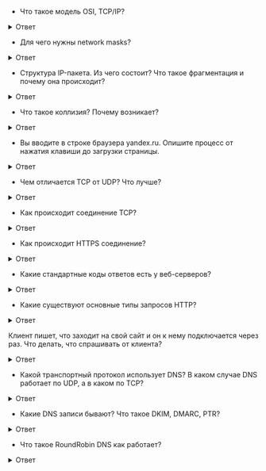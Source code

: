 * Что такое модель OSI, TCP/IP?

<details>
  <summary>Ответ</summary>
  
  ![image](https://user-images.githubusercontent.com/21099241/204997970-42c512a0-fad4-4fd7-84be-90a965654b43.png)
  
  https://community.fs.com/ru/blog/tcpip-vs-osi-whats-the-difference-between-the-two-models.html
  #### Уровень 1: физический уровень
  
Физический уровень определяет электрические и физические характеристики соединения данных. Например, расположение штырей разъема, рабочие напряжения электрического кабеля, спецификации оптоволоконного кабеля и частота для беспроводных устройств. Он отвечает за обмен физическими сигналами между физическими устройствами и аппаратурами. Управление скоростью передачи битов осуществляется на физическом уровне. Это уровень сетевого оборудования низкого уровня и никогда не касается протоколов или других элементов более высокого уровня.

  #### Уровень 2: канальный уровень

  Канальный уровень предназначен для обеспечения взаимодействия сетей на физическом уровне и контроля ошибок, которые могут возникнуть. И второй уровень также решает проблему адресации при передаче информации. Полученные с физического уровня данные, представленные в битах, он упаковывает в кадры, проверяет их на целостность и, если нужно, исправляет ошибки (формирует повторный запрос повреждённого кадра) и отправляет на сетевой уровень. Канальный уровень обычно делится на два подуровня - уровень media access control (MAC) layer и logical link control (LLC) . Уровень MAC отвечает за управление тем, как устройства в сети получают доступ к мультимедиа и разрешение на передачу данных. Уровень LLC отвечает за идентификацию и инкапсуляцию протоколов сетевого уровня, а также контролирует проверку ошибок и синхронизацию кадров.

  #### Уровень 3: сетевой уровень
  Сетевой уровень обрабатывает маршрутизацию пакетов через логическую адресацию и функции коммутации. Сеть - это среда, к которой можно подключить множество узлов. У каждого узла есть адрес. Когда узел должен передать сообщение другим узлам, он может просто предоставить содержание СМС и адреса узла назначения, затем сеть найдет способ доставки сообщения узлу назначения, возможно через другие узлы. Если сообщение слишком длинное, сеть может разделить его на несколько сегментов на одном узле, отправив их отдельно и повторно собрав фрагменты на другом узле.

  #### Уровень 4: транспортный уровень
  Транспортный уровень обеспечивает функции и средства передачи последовательностей данных от источника к хосту назначения через одну или несколько сетей, сохраняя при этом функции quality of service (QoS) и обеспечивая полную доставку данных. Целостность данных может быть гарантирована через исправление ошибок и аналогичные функции. Он также может предоставить явную функцию управления потоком. Наиболее чувствительных к потерям на транспортном уровне используется протокол TCP, контролирующий целостность доставленной информации. Поэтому, протокол TCP используется для передачи четкой информации: картинки, тексты, файлы. Для передачи таких данных, наиболее чувствительных к задержкам, используется протокол UDP, позволяющий организовать связь без установки соединения. UDP же чаще всего используются в потоках: видео, аудио, онлайн-игры и т.д.

  #### Уровень 5: сеансовый уровень
  Сеансовый уровень управляет диалогами (соединениями) между компьютерами. Он устанавливает, управляет, сохраняет и в конечном итоге разрывает соединения между локальным и удаленным приложением. Программное обеспечение уровня 5 также выполняет функции аутентификации и авторизации. Он проверяет, что данные также доставляются. Сеансовый уровень обычно реализуется явно в прикладных средах, которые используют удаленные вызовы процедур. Например, во время видеосвязи необходимо, чтобы два потока данных (аудио и видео) шли синхронно. Когда к разговору двоих человек прибавится третий — получится уже конференция. Задача пятого уровня — сделать так, чтобы собеседники могли понять, кто сейчас говорит.

  #### Уровень 6: уровень представления
  Уровень представления проверяет данные, чтобы обеспечить его совместимость с коммуникационными ресурсами. Он переводит данные в форму, что прикладной уровень и более низкие уровни принимают. Уровень представления обеспечивает преобразование протоколов и кодирование/декодирование данных. Например, когда одно устройство умеет отображать текст только в кодировке ASCII, а другое только в UTF-8, перевод текста из одной кодировки в другую происходит на шестом уровне. Запросы приложений, полученные с прикладного уровня, на уровне представления преобразуются в формат для передачи по сети, а полученные из сети данные преобразуются в формат приложений. На этом уровне может осуществляться сжатие/распаковка или шифрование/дешифрование, а также перенаправление запросов другому сетевому ресурсу, если они не могут быть обработаны локально.

  #### Уровень 7: прикладной уровень
  Прикладной уровень модели OSI напрямую взаимодействует с применениями программных обеспечений для предоставления необходимых функций связи, и он наиболее близок к конечным пользователям. Функции прикладного уровня обычно включают в себя проверку доступности коммуникационных партнеров и ресурсов для поддержки любой передачи данных. Другими словами, все услуги, получаемые седьмым уровнем от других, используются для доставки данных до пользователя. Этот уровень также определяет протоколы для конечных применений, такие как domain name system (DNS), file transfer protocol (FTP), hypertext transfer protocol (HTTP), Internet message access protocol (IMAP), post office protocol (POP), simple mail transfer protocol (SMTP), Simple Network Management Protocol (SNMP), и Telnet (a terminal emulation).

</details>

*  Для чего нужны network masks?

<details>
  <summary>Ответ</summary>
  
  Маска подсети указывает, какие разряды IP-адреса относятся к адресу хоста. Эта битовая маска выделяет из IP-адреса адрес сети и адрес подсети. 
  https://habr.com/ru/post/129664/
  
</details>

*  Структура IP-пакета. Из чего состоит? Что такое фрагментация и почему она происходит?

<details>
  <summary>Ответ</summary>
  
  IP (Internet Protocol) - протокол сетевого уровня стека TCP/IP.

  Основной задачей протокола является доставка датаграмм между хостами сетей TCP/IP через произвольное число промежуточных узлов (маршрутизаторов)
  
  ![image](https://user-images.githubusercontent.com/21099241/204999977-e53aa05d-200c-4d52-bf68-b9fedc10f7e0.png)
  
  MTU определяет максимальную длину блока данных, которую данная сетевая среда в состоянии перенести. Если блок данных имеет большую длину, он автоматически разбивается на кусочки меньшей длины, каждый из которых передается затем по отдельности.

  Фрагментация — это процесс разбиения отдельного пакета данных на некоторое количество пакетов помельче. Фрагментация происходит в случае, если длина пакета превосходит MTU физического сетевого уровня. Однако она также происходит, когда пакет попадает в маршрутизатор с MTU меньшим, нежели MTU локальной сети источника. Для управления фрагментацией IP использует первый и последний биты в трехбитовом поле флагов. Первый бит называется «фрагментация запрещена» и устанавливается сетевым программным обеспечением для тестирования и отладки. Существуют некоторые приложения, данные которых действительно нельзя фрагментировать. Включая режим «фрагментация запрещена», то есть устанавливая соответствующий бит, имейте в виду, что если модуль IP обнаружит, что фрагментация все-таки должна произойти, протокол TCP/IP отбросит IP-пакет и вернет сообщение об ошибке источнику пакета.
  
  https://libraryno.ru/2-5-5-fragmentaciya-progr_in_inet/
  
 </details>
 
 * Что такое коллизия? Почему возникает?
 
 <details>
  <summary>Ответ</summary>
  Коллизия (англ. collision — ошибка наложения, столкновения) — в терминологии компьютерных и сетевых технологий наложение двух и более кадров от станций, пытающихся передать кадр в один и тот же момент времени в среде передачи коллективного доступа.
  
  https://lectures.net.ru/lan/1/
  
</details>
 
* Вы вводите в строке браузера yandex.ru. Опишите процесс от нажатия клавиши до загрузки страницы.

<details>
  <summary>Ответ</summary>

![](imgs/example-request.jpg)

Любой URL содержит следующую структуру `<протокол>/<хост>/путь`, например `https://yandex.ru/pogoda/samara`. Также URL может содержать данные для отображения страницы.

1. При вводе URL браузер смотрит на протокол запроса. Если протокол в URL не указан, то браузер смотрит на список HSTS (HTTP Strict Transport Security - механизм, принудительно активирующий защищенное соединение через протокол HTTPS), если хост есть в данном списке, то браузер отправит запрос по протоколу HTTPS, если нет, то по HTTP.

2. Для того, чтобы установить соединение с сервером, необходим его IP адрес. Так как мы используем домен, то необходимо установить соответствие домена и IP адреса сервера, где размещается ресурс. При запросе мы обращаемся к DNS. Cначала проверяется кеш DNS. Приоритет опроса DNS кеша следующий:
 - Кеш браузера,
 - Проверяется hosts файл ,
 - Кеш ОС,
 - Кеш роутера,
 - Кеш интернет-провайдера
Если данных о данном запрашиваеомом хосте в кеше нет, то:
 - DNS интернет провайдера отправляет запрос к контевому серверу DNS (.),
 - Если корневой сервер не знает запрашиваемого домена, то он отправляет запрос серверу ответственному за зону (.ru), в которому привязан домен,
 - Если DNS сервер зоны не знает запрашиваемого домена, то запрос отправляется к NS серверу домена.
IP адрес хоста, при его наличии у DNS сервера, возвращается обратно по цепочке

3. После того, как IP адрес хоста получили, необходимо сформировать на прикладном уровне запрос к серверу. К запросу добавляются следующие заголовки:
 - Прикладной уровень: протокол запроса (HTTP/S, FTP и т.д),
 - Транспортный (TCP/UDP): порт, по которому обращаемся к серверу.
 - Сетевой уровень: IP адрес пакета
 - Канальный уровень: определяет есть ли такой адрес в сети. Если нет, то пакет передаётся шлюзу. Устройство шлюза проверяет свою таблицу маршрутизации и направляет пакет в нужном направлении.

4. Далее выполняется следующий алгоритм действий установления соединения:
 - После того, как запрос достиг сервера, клиент отправляет клиенту запрос (client hello) и свою версию протокола TLS на защищенное соединение. 
 - Сервер отвечает клиенту (server hello) с информацией о выбранной версии TLS, методом шифрования, методом компресии и публичный сертификат сервера, подписанный центром сертификации. Сертификат содержит публичный ключ, который будет использован клиентом для шифрования данных. 
 - Клиент подтверждает сертификат сервера с помощью своего списка центров сертификации. Если сертификат подписан центром из списка, то серверу можно доверять.
 - Клиент шифрует данные публичным ключем и отправляет серверу зашифрованное сообщение.
 - Сервер расшифровывает сообщение с помощью своего приватного ключа и генерирует симметричный мастер-ключ и отправляет его клиенту.
 - Клиент отправляет серверу сообщение о финише, шифруя хэш передачи с помощью симметричного ключа.
 - Сервер генерирует собственный хеш, а затем расшифровывает полученный от клиента хэш, чтобы проверить совпадает ли хэш клиента с хэшом сервера. Если совпадение обнаружено, то сервер отправляет клиенту сообщение о финише. 

После этого защищенное соединение с сервером установлено.

5. Далее необходимо сформировать запрос серверу:
 - Клиент формирует запрос HTTP, в котором участвует метод (например GET), URL и версию протокола. Например `GET /pogoda/samara HTTP/2`.
 - Следующий заголовок клиента HOST, в котором указывается к какому хосту необходимо обратиться. Например `HOST: yandex.ru`. По заголовку HOST сервер может определить к какому сайту на сервере необходимо обратиться.
 - Запрос может также содержать и другие заголовки. Необходимо только, чтобы сервер смог понять эти заголовки.

</details>

* Чем отличается TCP от UDP? Что лучше?

<details>
  <summary>Ответ</summary>

TCP – транспортный протокол передачи данных в сетях TCP/IP, предназначен для управления передачей данных интернета. Пакеты в TCP называются сегментами.
Ориентирован на соединение, используется для передачи данных (электронная почта, файлы, сообщения). При определении потери пакетов будет выполнен перезапрос потерянных пакетов.

UDP – транспортный протокол, передающий сообщения-датаграммы без необходимости установки соединения в IP-сети. Не ориентирован на установление соединения, используется в потоковой передаче данных (IPTV, VoIP). При потере пакетов перезапроса потерянных пакетов не происходит.

Нельзя сказать, что TCP лучше UDP, т.к. данные транспортные протоколы используются для различных типов передачи трафика.

</details>

* Как происходит соединение TCP?

<details>
  <summary>Ответ</summary>

![TCP_Handshake](imgs/tcp-connection.png)

1. Клиент, который намеревается установить соединение, посылает серверу сегмент с номером последовательности и флагом SYN.
Дальнейший алгоритм:
Сервер получает сегмент, запоминает номер последовательности и пытается создать сокет (буферы и управляющие структуры памяти) для обслуживания нового клиента;
В случае успеха сервер посылает клиенту сегмент с номером последовательности и флагами SYN и ACK, и переходит в состояние SYN-RECEIVED;
​В случае неудачи сервер посылает клиенту сегмент с флагом RST.
2. Если клиент получает сегмент с флагом SYN, то он запоминает номер последовательности и посылает сегмент с флагом ACK.
Дальнейший алгоритм:
Если он одновременно получает и флаг ACK (что обычно и происходит), то он переходит в состояние ESTABLISHED;
Если клиент получает сегмент с флагом RST, то он прекращает попытки соединиться;
Если клиент не получает ответа в течение 10 секунд, то он повторяет процесс соединения заново.

3. Если сервер в состоянии SYN-RECEIVED получает сегмент с флагом ACK, то он переходит в состояние ESTABLISHED.
В противном случае после тайм-аута он закрывает сокет и переходит в состояние CLOSED.
Процесс называется «трёхэтапным рукопожатием» (англ. three way handshake), так как несмотря на то что возможен процесс установления соединения с использованием четырёх сегментов (SYN в сторону сервера, ACK в сторону клиента, SYN в сторону клиента, ACK в сторону сервера), на практике для экономии времени используется три сегмента.

</details>

* Как происходит HTTPS соединение?

<details>
  <summary>Ответ</summary>

Когда вы вводите адрес сайта в браузере, он спрашивает у сервера, установлен ли для сайта сертификат. В ответ сервер отправляет общую информацию об SSL-сертификате и публичный ключ, то есть сам сертификат. Браузер сверяет информацию со списком авторизованных центров сертификации. Если всё в порядке, браузер генерирует сеансовый ключ, зашифровывает его публичным ключом и отправляет на сервер. Сервер расшифровывает сообщение и сохраняет сеансовый ключ. После этого между браузером и сайтом устанавливается безопасное соединение через протокол HTTPS.

![https-process](imgs/https.png)

</details>

* Какие стандартные коды ответов есть у веб-серверов?

<details>
  <summary>Ответ</summary>

 - 1XX — информационные коды. Они отвечают за процесс передачи данных. Это временные коды, они информируют о том, что запрос принят и обработка будет продолжаться.
 - 2XX — успешная обработка. Запрос был получен и успешно обработан сервером.
 - 3XX — перенаправление (редирект). Эти ответы сервера гласят, что нужно предпринять дальнейшие действия для выполнения запроса. Например, сделать запрос по другому адресу.
 - 4XX — ошибка пользователя. Это значит, что запрос не может быть выполнен по его вине.
 - 5XX — ошибка сервера. Эти коды возникают из-за ошибок на стороне сервера. В данном случае пользователь всё сделал правильно, но сервер не может выполнить запрос. Для кодов этого класса сервер обязательно показывает сообщение, что не может обработать запрос и по какой причине.

</details>

* Какие существуют основные типы запросов HTTP?

<details>
  <summary>Ответ</summary>

Два наиболее часто используемых видов HTTP запросов это: GET и POST.

GET - запрашивает данные с определенного ресурса (сайта).
POST - отправляет данные на сервер для последующей их обработки.

Особенности GET запроса:
 - Может быть закэширован
 - Остается в истории браузера
 - Может быть закладкой в браузере
 - Не должен использоваться при работе с крайне важными данными
 - Имеет ограниченную длину
 - Должен применяться только для получения данных

Особенности POST запроса:
 - Не кэшируется
 - Не может быть закладкой в браузере
 - Не остаётся в истории браузера
 - Нет ограничений по длине запроса

| Заголовок | Описание |
|-----------|---------------------------------------------------------------------------------------------|
| HEAD | Тоже самое что GET, однако возвращает только HTTP заголовки и не возвращает тело документа. |
| DELETE | Удаляет определенный ресурс. |
| PUT | Загружает представление определенного URI. |
| OPTIONS | Возвращает список видов запросов, поддерживаемых веб-сервером. |
| CONNECT | Создает прозрачный TCP/IP туннель для передачи запросов. |

</details>

Клиент пишет, что заходит на свой сайт и он к нему подключается через раз. Что делать, что спрашивать от клиента? 

<details>
  <summary>Ответ</summary>

Необходимо спросить у клиента какую ошибку он наблюдает при неудачном запросе сайта, в какое время. Если проблема периодическая, то возможно проблема на стороне провайдера клиента. Необходимо запросить у клиента анализ сети с помощью утилит `traceroute`, `mtr` с того узла, где он наблюдает проблему и до сайта

</details>

* Какой транспортный протокол использует DNS? В каком случае DNS работает по UDP, а в каком по TCP?

<details>
  <summary>Ответ</summary>

Все реализации DNS серверов должны поддерживать использование обоих протоколов транспортного уровня (TCP и UDP). Большинство DNS-запросов будет обрабатываться с использованием протокола UDP, исключение составляют трансфер зоны (Query type AXFR) и ответы сервера, превышающие 512 байт на одно сообщение. На вопрос "зачем?" ответ простой -- чтобы не использовались для DDoS.

</details>

* Какие DNS записи бывают? Что такое DKIM, DMARC, PTR?

<details>
  <summary>Ответ</summary>

Основные DNS записи:

| Тип | Расшифрока | Описание |
|-|-|-|
| A | Address | Адресная запись, соответствие между именем и IP-адресом. |
| AAAA | Address v6 | Аналог A записи для IPv6 адресов. |
| CNAME | Canonical Name | Каноническое имя для псевдонима (одноуровневая переадресация) |
| MX | Mail Exchanger | Адрес почтового шлюза для домена. Состоит из двух частей — приоритета (чем число больше, тем ниже приоритет), и адреса узла. |
| NS | Authoritative name server | Адрес узла, отвечающего за доменную зону. Критически важна для функционирования самой системы доменных имён. |
| PTR | Pointer | Соответствие адреса имени — обратное соответствие для A и AAAA. |
| SOA | Start of authority | Указание на авторитетность информации, используется для указания на новую зону. |
| TXT | Text string | Запись произвольных двоичных данных, до 255 байт в размере. |
| SPF | Sender Policy Framework | Указывает серверы, которые могут отправлять почту с данного домена. |

DomainKeys Identified Mail (DKIM) — метод E-mail аутентификации, разработанный для обнаружения подделывания сообщений, пересылаемых по email. Метод дает возможность получателю проверить, что письмо действительно было отправлено с заявленного домена. DKIM упрощает борьбу с поддельными адресами отправителей, которые часто используются в фишинговых письмах и в почтовом спаме.

Domain-based Message Authentication, Reporting and Conformance (идентификация сообщений, создание отчётов и определение соответствия по доменному имени) или DMARC — это техническая спецификация, созданная группой организаций, предназначенная для снижения количества спамовых и фишинговых электронных писем, основанная на идентификации почтовых доменов отправителя на основании правил и признаков, заданных на почтовом сервере получателя.

Информация о DKIM и DMARC устанавливается в TXT записи домена.

</details>

* Что такое RoundRobin DNS как работает?

<details>
  <summary>Ответ</summary>

Round-robin - алгоритм распределения нагрузки распределенной вычислительной системы методом перебора и упорядочения её элементов по круговому циклу.

Round-robin DNS работает, отвечая на запросы не только одним IP-адресом, а списком из нескольких адресов серверов, предоставляющих идентичный сервис. Порядок, в котором возвращаются IP-адреса из списка, основан на алгоритме Round-robin. То есть на практике на доменное имя назначаются несколько IP адресов серверов, которые отвечают на запросы.

</details>
